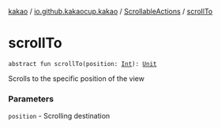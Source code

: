 [kakao](../../index.md) / [io.github.kakaocup.kakao](../index.md) / [ScrollableActions](index.md) / [scrollTo](./scroll-to.md)

# scrollTo

`abstract fun scrollTo(position: `[`Int`](https://kotlinlang.org/api/latest/jvm/stdlib/kotlin/-int/index.html)`): `[`Unit`](https://kotlinlang.org/api/latest/jvm/stdlib/kotlin/-unit/index.html)

Scrolls to the specific position of the view

### Parameters

`position` - Scrolling destination